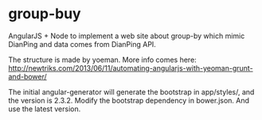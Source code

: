 group-buy
=========

AngularJS + Node to implement a web site about group-by which mimic DianPing and data comes from DianPing API.

The structure is made by yoeman. More info comes here: http://newtriks.com/2013/06/11/automating-angularjs-with-yeoman-grunt-and-bower/

The initial angular-generator will generate the bootstrap in app/styles/, and the version is 2.3.2. Modify the bootstrap
dependency in bower.json. And use the latest version.



